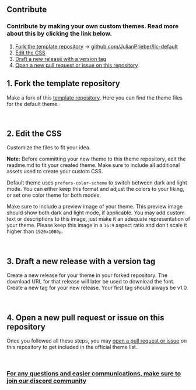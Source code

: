 ## Contribute
### Contribute by making your own custom themes. Read more about this by clicking the link below.



1. [Fork the template repository](#contribute) -> [github.com/JulianPrieber/llc-default](https://github.com/JulianPrieber/llc-default)
2. [Edit the CSS](#contribute)
3. [Draft a new release with a version tag](#contribute)
4. [Open a new pull request or issue on this repository](#contribute)



## 1. Fork the template repository
Make a fork of this [template repository](https://github.com/JulianPrieber/llc-default). Here you can find the theme files for the default theme.

<br>

## 2. Edit the CSS
Customize the files to fit your idea.

**Note:** Before committing your new theme to this theme repository, edit the readme.md to fit your created theme. Make sure to include all additional assets used to create your custom CSS.

Default theme uses `prefers-color-scheme` to switch between dark and light mode. You can either keep this format and adjust the colors to your liking, or set one color theme for both modes.

Make sure to include a preview image of your theme. This preview image should show both dark and light mode, if applicable. You may add custom text or descriptions to this image, just make it an adequate representation of your theme. Please keep this image in a `16:9` aspect ratio and don't scale it higher than `1920x1080p`.

<br>

## 3. Draft a new release with a version tag
Create a new release for your theme in your forked repository. The download URL for that release will later be used to download the font. Create a new tag for your new release. Your first tag should always be v1.0.

<br>

## 4. Open a new pull request or issue on this repository
Once you followed all these steps, you may [open a pull request or issue](https://github.com/JulianPrieber/llc-themes) on this repository to get included in the official theme list.

<br>

### [For any questions and easier communications, make sure to join our discord community](https://discord.littlelink-custom.com)
